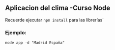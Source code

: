 ## Aplicacion del clima -Curso Node

Recuerde ejecutar ``npm install`` para las librerías`


### Ejemplo:
``
node app -d "Madrid España"
``